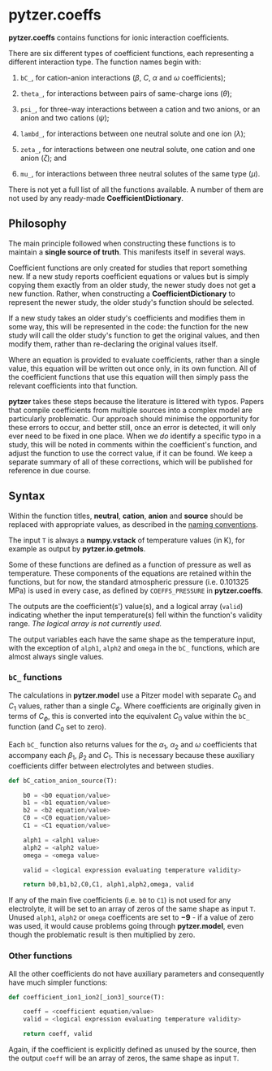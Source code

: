 # pytzer.coeffs

**pytzer.coeffs** contains functions for ionic interaction coefficients.

There are six different types of coefficient functions, each representing a different interaction type. The function names begin with:

  1. `bC_`, for cation-anion interactions (*β*, *C*, *α* and *ω* coefficients);

  1. `theta_`, for interactions between pairs of same-charge ions (*θ*);

  1. `psi_`, for three-way interactions between a cation and two anions, or an anion and two cations (*ψ*);

  1. `lambd_`, for interactions between one neutral solute and one ion (*λ*);

  1. `zeta_`, for interactions between one neutral solute, one cation and one anion (*ζ*); and

  1. `mu_`, for interactions between three neutral solutes of the same type (*μ*).

There is not yet a full list of all the functions available. A number of them are not used by any ready-made **CoefficientDictionary**.


## Philosophy

The main principle followed when constructing these functions is to maintain a **single source of truth**. This manifests itself in several ways.

Coefficient functions are only created for studies that report something new. If a new study reports coefficient equations or values but is simply copying them exactly from an older study, the newer study does not get a new function. Rather, when constructing a **CoefficientDictionary** to represent the newer study, the older study's function should be selected.

If a new study takes an older study's coefficients and modifies them in some way, this will be represented in the code: the function for the new study will call the older study's function to get the original values, and then modify them, rather than re-declaring the original values itself.

Where an equation is provided to evaluate coefficients, rather than a single value, this equation will be written out once only, in its own function. All of the coefficient functions that use this equation will then simply pass the relevant coefficients into that function.

**pytzer** takes these steps because the literature is littered with typos. Papers that compile coefficients from multiple sources into a complex model are particularly problematic. Our approach should minimise the opportunity for these errors to occur, and better still, once an error is detected, it will only ever need to be fixed in one place. When we *do* identify a specific typo in a study, this will be noted in comments within the coefficient's function, and adjust the function to use the correct value, if it can be found. We keep a separate summary of all of these corrections, which will be published for reference in due course.


## Syntax

Within the function titles, **neutral**, **cation**, **anion** and **source** should be replaced with appropriate values, as described in the [naming conventions](../../name-conventions).

The input `T` is always a **numpy.vstack** of temperature values (in K), for example as output by **pytzer.io.getmols**.

Some of these functions are defined as a function of pressure as well as temperature. These components of the equations are retained within the functions, but for now, the standard atmospheric pressure (i.e. 0.101325 MPa) is used in every case, as defined by `COEFFS_PRESSURE` in **pytzer.coeffs**.

The outputs are the coefficient(s') value(s), and a logical array (`valid`) indicating whether the input temperature(s) fell within the function's validity range. *The logical array is not currently used.*

The output variables each have the same shape as the temperature input, with the exception of `alph1`, `alph2` and `omega` in the `bC_` functions, which are almost always single values.


### `bC_` functions

The calculations in **pytzer.model** use a Pitzer model with separate *C*<sub>0</sub> and *C*<sub>1</sub> values, rather than a single *C*<sub><i>ϕ</i></sub>. Where coefficients are originally given in terms of *C*<sub><i>ϕ</i></sub>, this is converted into the equivalent *C*<sub>0</sub> value within the `bC_` function (and *C*<sub>0</sub> set to zero).

Each `bC_` function also returns values for the *α*<sub>1</sub>, *α*<sub>2</sub> and *ω* coefficients that accompany each *β*<sub>1</sub>, *β*<sub>2</sub> and *C*<sub>1</sub>. This is necessary because these auxiliary coefficients differ between electrolytes and between studies.

```python
def bC_cation_anion_source(T):

    b0 = <b0 equation/value>
    b1 = <b1 equation/value>
    b2 = <b2 equation/value>
    C0 = <C0 equation/value>
    C1 = <C1 equation/value>

    alph1 = <alph1 value>
    alph2 = <alph2 value>
    omega = <omega value>

    valid = <logical expression evaluating temperature validity>

    return b0,b1,b2,C0,C1, alph1,alph2,omega, valid
```

If any of the main five coefficients (i.e. `b0` to `C1`) is not used for any electrolyte, it will be set to an array of zeros of the same shape as input `T`. Unused `alph1`, `alph2` or `omega` coefficents are set to **−9** - if a value of zero was used, it would cause problems going through **pytzer.model**, even though the problematic result is then multiplied by zero.


### Other functions

All the other coefficients do not have auxiliary parameters and consequently have much simpler functions:

```python
def coefficient_ion1_ion2[_ion3]_source(T):

    coeff = <coefficient equation/value>
    valid = <logical expression evaluating temperature validity>

    return coeff, valid
```

Again, if the coefficient is explicitly defined as unused by the source, then the output `coeff` will be an array of zeros, the same shape as input `T`.
